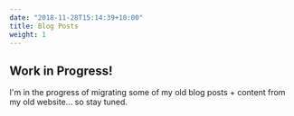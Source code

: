```yaml
---
date: "2018-11-28T15:14:39+10:00"
title: Blog Posts
weight: 1
---
```


## Work in Progress!

I'm in the progress of migrating some of my old blog posts + content from my
old website... so stay tuned. 